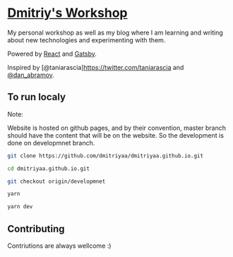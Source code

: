 # [Dmitriy's Workshop](https://dmitriyaa.github.io)

My personal workshop as well as my blog where I am learning and writing about new technologies and experimenting with them.

Powered by [React](https://reactjs.org/) and [Gatsby](https://github.com/gatsbyjs/gatsby-starter-blog).

Inspired by [@taniarascia]https://twitter.com/taniarascia and [@dan_abramov](https://twitter.com/dan_abramov).

## To run localy

Note:

Website is hosted on github pages, and by their convention, master branch should have the content that will be on the website. So the development is done on developmnet branch.

```bash
git clone https://github.com/dmitriyaa/dmitriyaa.github.io.git

cd dmitriyaa.github.io.git

git checkout origin/developmnet

yarn
```

```bash
yarn dev
```

## Contributing

Contriutions are always wellcome :)
